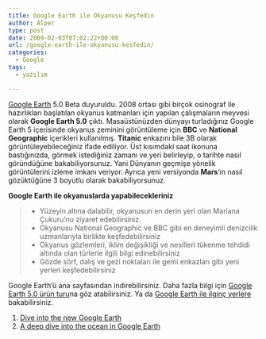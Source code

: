 ```yaml
---
title: Google Earth ile Okyanusu Keşfedin
author: Alper
type: post
date: 2009-02-03T07:02:22+00:00
url: /google-earth-ile-okyanusu-kesfedin/
categories:
  - Google
tags:
  - yazılım

---
```

[Google Earth][1] 5.0 Beta duyuruldu. 2008 ortası gibi birçok osinograf ile hazırlıkları başlatılan okyanus katmanları için yapılan çalışmaların meyvesi olarak **Google Earth 5.0** çıktı. Masaüstünüzden dünyayı turladığınız Google Earth 5 içerisinde okyanus zeminini görüntüleme için **BBC** ve **National Geographic** içerikleri kullanılmış. **Titanic** enkazını bile 3B olarak görüntüleyebileceğiniz ifade ediliyor. Üst kısımdaki saat ikonuna bastığınızda, görmek istediğiniz zamanı ve yeri belirleyip, o tarihte nasıl göründüğüne bakabiliyorsunuz. Yani Dünyanın geçmişe yönelik görüntülerini izleme imkanı veriyor. Ayrıca yeni versiyonda **Mars**&#8216;ın nasıl gözüktüğüne 3 boyutlu olarak bakabiliyorsunuz. <!--more-->

**Google Earth ile okyanuslarda yapabilecekleriniz**

>   * Yüzeyin altına dalabilir, okyanusun en derin yeri olan Mariana Çukuru&#8217;nu ziyaret edebilirsiniz.
>   * Okyanusu National Geographic ve BBC gibi en deneyimli denizcilik uzmanlarıyla birlikte keşfedebilirsiniz
>   * Okyanus gözlemleri, iklim değişikliği ve nesilleri tükenme tehdidi altında olan türlerle ilgili bilgi edinebilirsiniz
>   * Gözde sörf, dalış ve gezi noktaları ile gemi enkazları gibi yeni yerleri keşfedebilirsiniz

Google Earth&#8217;ü ana sayfasından indirebilirsiniz. Daha fazla bilgi için [Google Earth 5.0 ürün turu][2]na göz atabilirsiniz. Ya da [Google Earth ile ilginç yerlere][3] bakabilirsiniz. 

  1. [Dive into the new Google Earth][4]
  2. [A deep dive into the ocean in Google Earth][5]

 [1]: http://earth.google.com/
 [2]: http://earth.google.com/tour.html
 [3]: https://www.murekkep.org/googleearth-ile-gorebilceginiz-ilginc-yerler-400
 [4]: http://googleblog.blogspot.com/2009/02/dive-into-new-google-earth.html
 [5]: http://google-latlong.blogspot.com/2009/02/deep-dive-into-ocean-in-google-earth.html